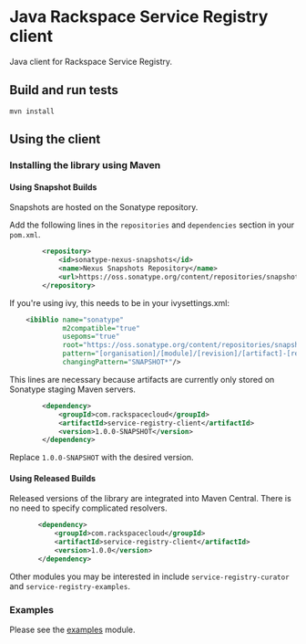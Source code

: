 # Java Rackspace Service Registry client

Java client for Rackspace Service Registry.

## Build and run tests

	mvn install

## Using the client

### Installing the library using Maven

#### Using Snapshot Builds

Snapshots are hosted on the Sonatype repository.

Add the following lines in the `repositories` and `dependencies` section in your `pom.xml`.

```xml
        <repository>
            <id>sonatype-nexus-snapshots</id>
            <name>Nexus Snapshots Repository</name>
            <url>https://oss.sonatype.org/content/repositories/snapshots/</url>
        </repository>
```

If you're using ivy, this needs to be in your ivysettings.xml:

```xml
    <ibiblio name="sonatype" 
             m2compatible="true" 
             usepoms="true"
             root="https://oss.sonatype.org/content/repositories/snapshots/"
             pattern="[organisation]/[module]/[revision]/[artifact]-[revision](-[classifier]).[ext]"
             changingPattern="SNAPSHOT*"/> 
```

This lines are necessary because artifacts are currently only stored on Sonatype staging Maven servers.

```xml
        <dependency>
            <groupId>com.rackspacecloud</groupId>
            <artifactId>service-registry-client</artifactId>
            <version>1.0.0-SNAPSHOT</version>
        </dependency>
```

Replace `1.0.0-SNAPSHOT` with the desired version.

#### Using Released Builds

Released versions of the library are integrated into Maven Central.  There is no need to specify complicated resolvers.

```xml
       <dependency>
           <groupId>com.rackspacecloud</groupId>
           <artifactId>service-registry-client</artifactId>
           <version>1.0.0</version>
       </dependency> 
```

Other modules you may be interested in include `service-registry-curator` and `service-registry-examples`.

### Examples

Please see the [examples](tree/master/service-registry-examples/src/main/java/com/rackspacecloud/client/service_registry/examples) module.


